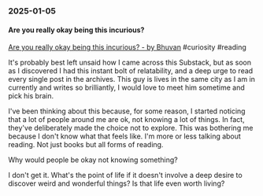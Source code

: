 ### 2025-01-05
#### Are you really okay being this incurious?
[Are you really okay being this incurious? - by Bhuvan](https://bhuvan.substack.com/p/are-you-really-okay-being-this-incurious) #curiosity #reading 

It's probably best left unsaid how I came across this Substack, but as soon as I discovered I had this instant bolt of relatability, and a deep urge to read every single post in the archives. This guy is lives in the same city as I am in currently and writes so brilliantly, I would love to meet him sometime and pick his brain.

I've been thinking about this because, for some reason, I started noticing that a lot of people around me are ok, not knowing a lot of things. In fact, they've deliberately made the choice not to explore. This was bothering me because I don't know what that feels like. I'm more or less talking about reading. Not just books but all forms of reading.

Why would people be okay not knowing something?

I don't get it. What's the point of life if it doesn't involve a deep desire to discover weird and wonderful things? Is that life even worth living?




